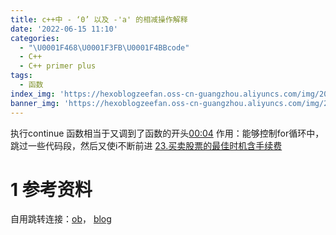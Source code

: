 ```yaml
---
title: c++中 - ‘0’ 以及 -'a' 的相减操作解释
date: '2022-06-15 11:10'
categories:
  - "\U0001F468\U0001F3FB‍\U0001F4BBcode"
  - C++
  - C++ primer plus
tags:
  - 函数
index_img: 'https://hexoblogzeefan.oss-cn-guangzhou.aliyuncs.com/img/202206240956178.jpg'
banner_img: 'https://hexoblogzeefan.oss-cn-guangzhou.aliyuncs.com/img/202206200917436.jpg'
---
```


执行continue 函数相当于又调到了函数的开头[00:04](file:///Users/yibeikongqiu/Desktop/ishot%E8%A7%86%E9%A2%91/%E8%B4%AA%E5%BF%83%E7%AE%97%E6%B3%95/23.%E4%B9%B0%E5%8D%96%E8%82%A1%E7%A5%A8%E7%9A%84%E6%9C%80%E4%BD%B3%E6%97%B6%E6%9C%BA%E5%90%AB%E6%89%8B%E7%BB%AD%E8%B4%B9.mp4#t=4.619299) 
作用：能够控制for循环中，跳过一些代码段，然后又使i不断前进
[23.买卖股票的最佳时机含手续费](file:///Users/yibeikongqiu/Desktop/ishot视频/贪心算法/23.买卖股票的最佳时机含手续费.mp4)

# 1 参考资料
自用跳转连接：[ob]()， [blog]()
